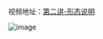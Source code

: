 视频地址：[第二讲-形态说明](https://www.youtube.com/watch?v=t5nm23GerdA)

![image](https://user-images.githubusercontent.com/5788126/172590357-2230c094-2eae-4b57-8fdf-56adf86d7bc5.png)
